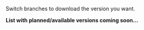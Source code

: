Switch branches to download the version you want.

**List with planned/available versions coming soon...**
